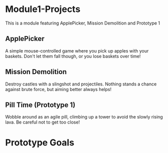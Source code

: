 # Module1-Projects
 This is a module featuring ApplePicker, Mission Demolition and Prototype 1
## ApplePicker
 A simple mouse-controlled game where you pick up apples with your baskets. Don't let them fall though, or you lose baskets over time!
## Mission Demolition
 Destroy castles with a slingshot and projectiles. Nothing stands a chance against brute force, but aiming better always helps!
## Pill Time (Prototype 1)
 Wobble around as an agile pill, climbing up a tower to avoid the slowly rising lava. Be careful not to get too close!
 
# Prototype Goals
